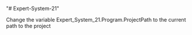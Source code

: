 "# Expert-System-21"

Change the variable Expert_System_21.Program.ProjectPath to the current path to the project
